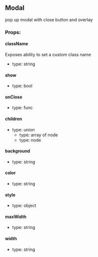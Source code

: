 ## Modal
pop up modal with close button and overlay

### Props:

#### className
Exposes ability to set a custom class name
 - type: string

#### show
 - type: bool

#### onClose
 - type: func

#### children
 - type: union
   - type: array of node
   - type: node

#### background
 - type: string

#### color
 - type: string

#### style
 - type: object

#### maxWidth
 - type: string

#### width
 - type: string

